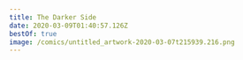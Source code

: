 ```yaml
---
title: The Darker Side
date: 2020-03-09T01:40:57.126Z
bestOf: true
image: /comics/untitled_artwork-2020-03-07t215939.216.png
---
```

